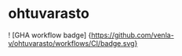 # ohtuvarasto

! [GHA workflow badge] {https://github.com/venla-v/ohtuvarasto/workflows/CI/badge.svg}
